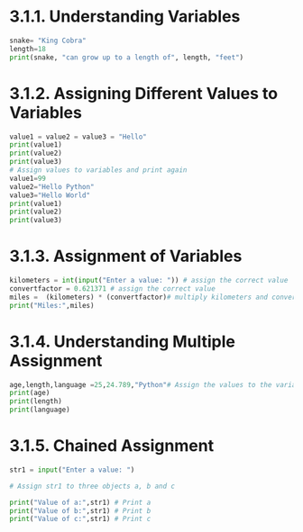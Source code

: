 # 3.1.1. Understanding Variables


```python
snake= "King Cobra"
length=18
print(snake, "can grow up to a length of", length, "feet")
```

# 3.1.2. Assigning Different Values to Variables


```python
value1 = value2 = value3 = "Hello"
print(value1)
print(value2)
print(value3)
# Assign values to variables and print again
value1=99
value2="Hello Python"
value3="Hello World"
print(value1)
print(value2)
print(value3)
```

# 3.1.3. Assignment of Variables


```python
kilometers = int(input("Enter a value: ")) # assign the correct value
convertfactor = 0.621371 # assign the correct value
miles =  (kilometers) * (convertfactor)# multiply kilometers and convertfactor
print("Miles:",miles)

```

# 3.1.4. Understanding Multiple Assignment


```python
age,length,language =25,24.789,"Python"# Assign the values to the variables
print(age)
print(length)
print(language)
```

# 3.1.5. Chained Assignment


```python
str1 = input("Enter a value: ")

# Assign str1 to three objects a, b and c

print("Value of a:",str1) # Print a
print("Value of b:",str1) # Print b
print("Value of c:",str1) # Print c

```
